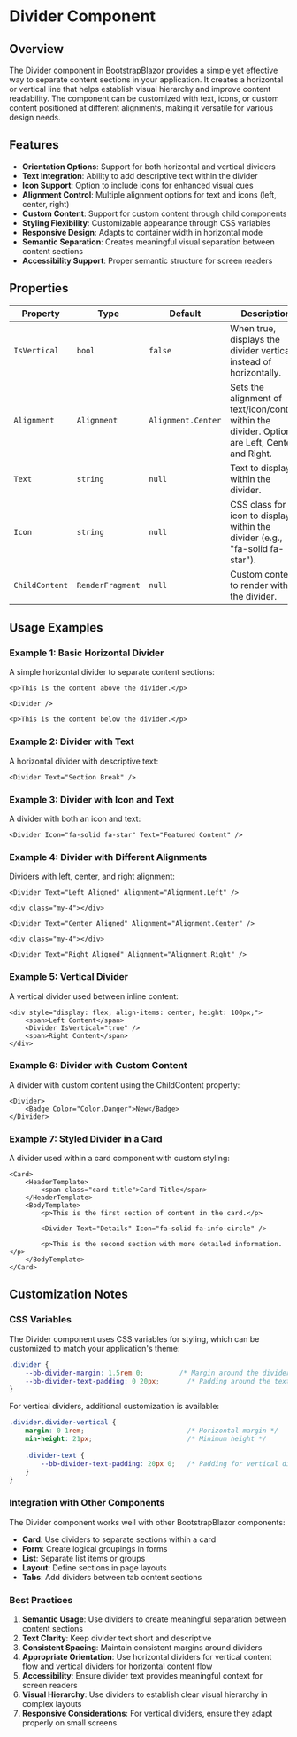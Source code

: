 # Divider Component

## Overview

The Divider component in BootstrapBlazor provides a simple yet effective way to separate content sections in your application. It creates a horizontal or vertical line that helps establish visual hierarchy and improve content readability. The component can be customized with text, icons, or custom content positioned at different alignments, making it versatile for various design needs.

## Features

- **Orientation Options**: Support for both horizontal and vertical dividers
- **Text Integration**: Ability to add descriptive text within the divider
- **Icon Support**: Option to include icons for enhanced visual cues
- **Alignment Control**: Multiple alignment options for text and icons (left, center, right)
- **Custom Content**: Support for custom content through child components
- **Styling Flexibility**: Customizable appearance through CSS variables
- **Responsive Design**: Adapts to container width in horizontal mode
- **Semantic Separation**: Creates meaningful visual separation between content sections
- **Accessibility Support**: Proper semantic structure for screen readers

## Properties

| Property | Type | Default | Description |
|----------|------|---------|-------------|
| `IsVertical` | `bool` | `false` | When true, displays the divider vertically instead of horizontally. |
| `Alignment` | `Alignment` | `Alignment.Center` | Sets the alignment of text/icon/content within the divider. Options are Left, Center, and Right. |
| `Text` | `string` | `null` | Text to display within the divider. |
| `Icon` | `string` | `null` | CSS class for an icon to display within the divider (e.g., "fa-solid fa-star"). |
| `ChildContent` | `RenderFragment` | `null` | Custom content to render within the divider. |

## Usage Examples

### Example 1: Basic Horizontal Divider

A simple horizontal divider to separate content sections:

```razor
<p>This is the content above the divider.</p>

<Divider />

<p>This is the content below the divider.</p>
```

### Example 2: Divider with Text

A horizontal divider with descriptive text:

```razor
<Divider Text="Section Break" />
```

### Example 3: Divider with Icon and Text

A divider with both an icon and text:

```razor
<Divider Icon="fa-solid fa-star" Text="Featured Content" />
```

### Example 4: Divider with Different Alignments

Dividers with left, center, and right alignment:

```razor
<Divider Text="Left Aligned" Alignment="Alignment.Left" />

<div class="my-4"></div>

<Divider Text="Center Aligned" Alignment="Alignment.Center" />

<div class="my-4"></div>

<Divider Text="Right Aligned" Alignment="Alignment.Right" />
```

### Example 5: Vertical Divider

A vertical divider used between inline content:

```razor
<div style="display: flex; align-items: center; height: 100px;">
    <span>Left Content</span>
    <Divider IsVertical="true" />
    <span>Right Content</span>
</div>
```

### Example 6: Divider with Custom Content

A divider with custom content using the ChildContent property:

```razor
<Divider>
    <Badge Color="Color.Danger">New</Badge>
</Divider>
```

### Example 7: Styled Divider in a Card

A divider used within a card component with custom styling:

```razor
<Card>
    <HeaderTemplate>
        <span class="card-title">Card Title</span>
    </HeaderTemplate>
    <BodyTemplate>
        <p>This is the first section of content in the card.</p>
        
        <Divider Text="Details" Icon="fa-solid fa-info-circle" />
        
        <p>This is the second section with more detailed information.</p>
    </BodyTemplate>
</Card>
```

## Customization Notes

### CSS Variables

The Divider component uses CSS variables for styling, which can be customized to match your application's theme:

```css
.divider {
    --bb-divider-margin: 1.5rem 0;         /* Margin around the divider */
    --bb-divider-text-padding: 0 20px;       /* Padding around the text */
}
```

For vertical dividers, additional customization is available:

```css
.divider.divider-vertical {
    margin: 0 1rem;                          /* Horizontal margin */
    min-height: 21px;                        /* Minimum height */
    
    .divider-text {
        --bb-divider-text-padding: 20px 0;   /* Padding for vertical divider text */
    }
}
```

### Integration with Other Components

The Divider component works well with other BootstrapBlazor components:

- **Card**: Use dividers to separate sections within a card
- **Form**: Create logical groupings in forms
- **List**: Separate list items or groups
- **Layout**: Define sections in page layouts
- **Tabs**: Add dividers between tab content sections

### Best Practices

1. **Semantic Usage**: Use dividers to create meaningful separation between content sections
2. **Text Clarity**: Keep divider text short and descriptive
3. **Consistent Spacing**: Maintain consistent margins around dividers
4. **Appropriate Orientation**: Use horizontal dividers for vertical content flow and vertical dividers for horizontal content flow
5. **Accessibility**: Ensure divider text provides meaningful context for screen readers
6. **Visual Hierarchy**: Use dividers to establish clear visual hierarchy in complex layouts
7. **Responsive Considerations**: For vertical dividers, ensure they adapt properly on small screens